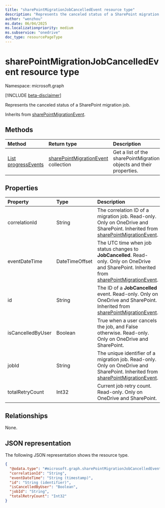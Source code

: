 ```yaml
---
title: "sharePointMigrationJobCancelledEvent resource type"
description: "Represents the canceled status of a SharePoint migration job."
author: "wenzhou"
ms.date: 06/04/2025
ms.localizationpriority: medium
ms.subservice: "onedrive"
doc_type: resourcePageType
---
```


# sharePointMigrationJobCancelledEvent resource type

Namespace: microsoft.graph

[!INCLUDE [beta-disclaimer](../../includes/beta-disclaimer.md)]

Represents the canceled status of a SharePoint migration job.

Inherits from [sharePointMigrationEvent](../resources/sharepointmigrationevent.md).

## Methods
|Method|Return type|Description|
|:---|:---|:---|
|[List progressEvents](../api/filestoragecontainer-migrationjob-list-progressevents.md)|[sharePointMigrationEvent](../resources/sharepointmigrationevent.md) collection|Get a list of the sharePointMigrationEvent objects and their properties.|

## Properties
|Property|Type|Description|
|:---|:---|:---|
|correlationId|String|The correlation ID of a migration job. Read-only. Only on OneDrive and SharePoint. Inherited from [sharePointMigrationEvent](../resources/sharepointmigrationevent.md).|
|eventDateTime|DateTimeOffset|The UTC time when job status changes to **JobCancelled**. Read-only. Only on OneDrive and SharePoint. Inherited from [sharePointMigrationEvent](../resources/sharepointmigrationevent.md).|
|id|String|The ID of a **JobCancelled** event. Read-only. Only on OneDrive and SharePoint. Inherited from [sharePointMigrationEvent](../resources/sharepointmigrationevent.md).|
|isCancelledByUser|Boolean|True when a user cancels the job, and False otherwise. Read-only. Only on OneDrive and SharePoint.|
|jobId|String|The unique identifier of a migration job. Read-only. Only on OneDrive and SharePoint. Inherited from [sharePointMigrationEvent](../resources/sharepointmigrationevent.md).|
|totalRetryCount|Int32|Current job retry count. Read-only. Only on OneDrive and SharePoint.|

## Relationships
None.

## JSON representation
The following JSON representation shows the resource type.
<!-- {
  "blockType": "resource",
  "keyProperty": "id",
  "@odata.type": "microsoft.graph.sharePointMigrationJobCancelledEvent",
  "baseType": "microsoft.graph.sharePointMigrationEvent",
  "openType": false
}
-->
``` json
{
  "@odata.type": "#microsoft.graph.sharePointMigrationJobCancelledEvent",
  "correlationId": "String",
  "eventDateTime": "String (timestamp)",
  "id": "String (identifier)",
  "isCancelledByUser": "Boolean",
  "jobId": "String",
  "totalRetryCount": "Int32"
}
```

